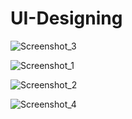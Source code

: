 # UI-Designing

![Screenshot_3](https://user-images.githubusercontent.com/75158352/211289885-b64edb93-6d0e-458a-92bc-6388726edc19.jpg)

![Screenshot_1](https://user-images.githubusercontent.com/75158352/211289919-4223602d-c412-4676-8b43-ee07c6fcb436.jpg)

![Screenshot_2](https://user-images.githubusercontent.com/75158352/211289926-252254a7-c5be-4c0d-8801-5b6f383076b1.jpg)

![Screenshot_4](https://user-images.githubusercontent.com/75158352/211289934-fcd738c2-0aa7-4403-8111-a936df52532b.jpg)
